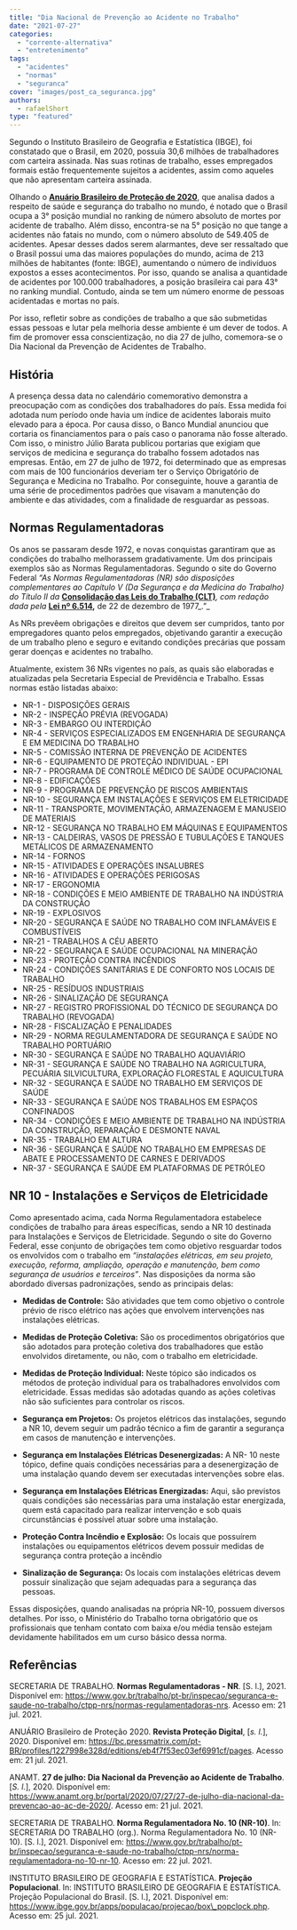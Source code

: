 ```yaml
---
title: "Dia Nacional de Prevenção ao Acidente no Trabalho"
date: "2021-07-27"
categories: 
  - "corrente-alternativa"
  - "entretenimento"
tags: 
  - "acidentes"
  - "normas"
  - "seguranca"
cover: "images/post_ca_seguranca.jpg"
authors: 
  - rafaelShort
type: "featured"
---
```


Segundo o Instituto Brasileiro de Geografia e Estatística (IBGE), foi constatado que o Brasil, em 2020, possuía 30,6 milhões de trabalhadores com carteira assinada. Nas suas rotinas de trabalho, esses empregados formais estão frequentemente sujeitos a acidentes, assim como aqueles que não apresentam carteira assinada.

Olhando o [**Anuário Brasileiro de Proteção de 2020**](https://bc.pressmatrix.com/pt-BR/profiles/1227998e328d/editions/eb4f7f53ec03ef6991cf), que analisa dados a respeito de saúde e segurança do trabalho no mundo, é notado que o Brasil ocupa a 3° posição mundial no ranking de número absoluto de mortes por acidente de trabalho. Além disso, encontra-se na 5° posição no que tange a acidentes não fatais no mundo, com o número absoluto de 549.405 de acidentes. Apesar desses dados serem alarmantes, deve ser ressaltado que o Brasil possui uma das maiores populações do mundo, acima de 213 milhões de habitantes (fonte: IBGE), aumentando o número de indivíduos expostos a esses acontecimentos. Por isso, quando se analisa a quantidade de acidentes por 100.000 trabalhadores, a posição brasileira cai para 43° no ranking mundial. Contudo, ainda se tem um número enorme de pessoas acidentadas e mortas no país.

Por isso, refletir sobre as condições de trabalho a que são submetidas essas pessoas e lutar pela melhoria desse ambiente é um dever de todos. A fim de promover essa conscientização, no dia 27 de julho, comemora-se o Dia Nacional da Prevenção de Acidentes de Trabalho.

## História

A presença dessa data no calendário comemorativo demonstra a preocupação com as condições dos trabalhadores do país. Essa medida foi adotada num período onde havia um índice de acidentes laborais muito elevado para a época. Por causa disso, o Banco Mundial anunciou que cortaria os financiamentos para o país caso o panorama não fosse alterado. Com isso, o ministro Júlio Barata publicou portarias que exigiam que serviços de medicina e segurança do trabalho fossem adotados nas empresas. Então, em 27 de julho de 1972, foi determinado que as empresas com mais de 100 funcionários deveriam ter o Serviço Obrigatório de Segurança e Medicina no Trabalho. Por conseguinte, houve a garantia de uma série de procedimentos padrões que visavam a manutenção do ambiente e das atividades, com a finalidade de resguardar as pessoas.

## Normas Regulamentadoras

Os anos se passaram desde 1972, e novas conquistas garantiram que as condições do trabalho melhorassem gradativamente. Um dos principais exemplos são as Normas Regulamentadoras. Segundo o site do Governo Federal _“As Normas Regulamentadoras (NR) são disposições complementares ao Capítulo V (Da Segurança e da Medicina do Trabalho) do Título II da_ [**Consolidação das Leis do Trabalho (CLT)**](http://www.planalto.gov.br/ccivil_03/decreto-lei/del5452.htm)_, com redação dada pela_ **[Lei nº 6.514](http://www.planalto.gov.br/ccivil_03/LEIS/L6514.htm),** de 22 de dezembro de 1977_.”_

As NRs prevêem obrigações e direitos que devem ser cumpridos, tanto por empregadores quanto pelos empregados, objetivando garantir a execução de um trabalho pleno e seguro e evitando condições precárias que possam gerar doenças e acidentes no trabalho.

Atualmente, existem 36 NRs vigentes no país, as quais são elaboradas e atualizadas pela Secretaria Especial de Previdência e Trabalho. Essas normas estão listadas abaixo:

- NR-1 - DISPOSIÇÕES GERAIS
- NR-2 - INSPEÇÃO PRÉVIA (REVOGADA)
- NR-3 - EMBARGO OU INTERDIÇÃO
- NR-4 - SERVIÇOS ESPECIALIZADOS EM ENGENHARIA DE SEGURANÇA E EM MEDICINA DO TRABALHO
- NR-5 - COMISSÃO INTERNA DE PREVENÇÃO DE ACIDENTES
- NR-6 - EQUIPAMENTO DE PROTEÇÃO INDIVIDUAL - EPI
- NR-7 - PROGRAMA DE CONTROLE MÉDICO DE SAÚDE OCUPACIONAL
- NR-8 - EDIFICAÇÕES
- NR-9 - PROGRAMA DE PREVENÇÃO DE RISCOS AMBIENTAIS
- NR-10 - SEGURANÇA EM INSTALAÇÕES E SERVIÇOS EM ELETRICIDADE
- NR-11 - TRANSPORTE, MOVIMENTAÇÃO, ARMAZENAGEM E MANUSEIO DE MATERIAIS
- NR-12 - SEGURANÇA NO TRABALHO EM MÁQUINAS E EQUIPAMENTOS
- NR-13 - CALDEIRAS, VASOS DE PRESSÃO E TUBULAÇÕES E TANQUES METÁLICOS DE ARMAZENAMENTO
- NR-14 - FORNOS
- NR-15 - ATIVIDADES E OPERAÇÕES INSALUBRES
- NR-16 - ATIVIDADES E OPERAÇÕES PERIGOSAS
- NR-17 - ERGONOMIA
- NR-18 - CONDIÇÕES E MEIO AMBIENTE DE TRABALHO NA INDÚSTRIA DA CONSTRUÇÃO
- NR-19 - EXPLOSIVOS
- NR-20 - SEGURANÇA E SAÚDE NO TRABALHO COM INFLAMÁVEIS E COMBUSTÍVEIS
- NR-21 - TRABALHOS A CÉU ABERTO
- NR-22 - SEGURANÇA E SAÚDE OCUPACIONAL NA MINERAÇÃO
- NR-23 - PROTEÇÃO CONTRA INCÊNDIOS
- NR-24 - CONDIÇÕES SANITÁRIAS E DE CONFORTO NOS LOCAIS DE TRABALHO
- NR-25 - RESÍDUOS INDUSTRIAIS
- NR-26 - SINALIZAÇÃO DE SEGURANÇA
- NR-27 - REGISTRO PROFISSIONAL DO TÉCNICO DE SEGURANÇA DO TRABALHO (REVOGADA)
- NR-28 - FISCALIZAÇÃO E PENALIDADES
- NR-29 - NORMA REGULAMENTADORA DE SEGURANÇA E SAÚDE NO TRABALHO PORTUÁRIO
- NR-30 - SEGURANÇA E SAÚDE NO TRABALHO AQUAVIÁRIO
- NR-31 - SEGURANÇA E SAÚDE NO TRABALHO NA AGRICULTURA, PECUÁRIA SILVICULTURA, EXPLORAÇÃO FLORESTAL E AQUICULTURA
- NR-32 - SEGURANÇA E SAÚDE NO TRABALHO EM SERVIÇOS DE SAÚDE
- NR-33 - SEGURANÇA E SAÚDE NOS TRABALHOS EM ESPAÇOS CONFINADOS
- NR-34 - CONDIÇÕES E MEIO AMBIENTE DE TRABALHO NA INDÚSTRIA DA CONSTRUÇÃO, REPARAÇÃO E DESMONTE NAVAL
- NR-35 - TRABALHO EM ALTURA
- NR-36 - SEGURANÇA E SAÚDE NO TRABALHO EM EMPRESAS DE ABATE E PROCESSAMENTO DE CARNES E DERIVADOS
- NR-37 - SEGURANÇA E SAÚDE EM PLATAFORMAS DE PETRÓLEO

## NR 10 - Instalações e Serviços de Eletricidade

Como apresentado acima, cada Norma Regulamentadora estabelece condições de trabalho para áreas específicas, sendo a NR 10 destinada para Instalações e Serviços de Eletricidade. Segundo o site do Governo Federal, esse conjunto de obrigações tem como objetivo resguardar todos os envolvidos com o trabalho em _“instalações elétricas, em seu projeto, execução, reforma, ampliação, operação e manutenção, bem como segurança de usuários e terceiros”_. Nas disposições da norma são abordado diversas padronizações, sendo as principais delas:

- **Medidas de Controle:** São atividades que tem como objetivo o controle prévio de risco elétrico nas ações que envolvem intervenções nas instalações elétricas.
- **Medidas de Proteção Coletiva:** São os procedimentos obrigatórios que são adotados para proteção coletiva dos trabalhadores que estão envolvidos diretamente, ou não, com o trabalho em eletricidade.

- **Medidas de Proteção Individual:** Neste tópico são indicados os métodos de proteção individual para os trabalhadores envolvidos com eletricidade. Essas medidas são adotadas quando as ações coletivas não são suficientes para controlar os riscos.

- **Segurança em Projetos:** Os projetos elétricos das instalações, segundo a NR 10, devem seguir um padrão técnico a fim de garantir a segurança em casos de manutenção e intervenções.

- **Segurança em Instalações Elétricas Desenergizadas:** A NR- 10 neste tópico, define quais condições necessárias para a desenergização de uma instalação quando devem ser executadas intervenções sobre elas.

- **Segurança em Instalações Elétricas Energizadas:** Aqui, são previstos quais condições são necessárias para uma instalação estar energizada, quem está capacitado para realizar intervenção e sob quais circunstâncias é possível atuar sobre uma instalação.
- **Proteção Contra Incêndio e Explosão:** Os locais que possuírem instalações ou equipamentos elétricos devem possuir medidas de segurança contra proteção a incêndio
- **Sinalização de Segurança:** Os locais com instalações elétricas devem possuir sinalização que sejam adequadas para a segurança das pessoas.

Essas disposições, quando analisadas na própria NR-10, possuem diversos detalhes. Por isso, o Ministério do Trabalho torna obrigatório que os profissionais que tenham contato com baixa e/ou média tensão estejam devidamente habilitados em um curso básico dessa norma.

## Referências

SECRETARIA DE TRABALHO. **Normas Regulamentadoras - NR**. \[S. l.\], 2021. Disponível em: <https://www.gov.br/trabalho/pt-br/inspecao/seguranca-e-saude-no-trabalho/ctpp-nrs/normas-regulamentadoras-nrs>. Acesso em: 21 jul. 2021.

ANUÁRIO Brasileiro de Proteção 2020. **Revista Proteção Digital**, \[_s. l._\], 2020. Disponível em: <https://bc.pressmatrix.com/pt-BR/profiles/1227998e328d/editions/eb4f7f53ec03ef6991cf/pages>. Acesso em: 21 jul. 2021.

ANAMT. **27 de julho: Dia Nacional da Prevenção ao Acidente de Trabalho**. \[_S. l._\], 2020. Disponível em: <https://www.anamt.org.br/portal/2020/07/27/27-de-julho-dia-nacional-da-prevencao-ao-ac-de-2020/>. Acesso em: 21 jul. 2021.

SECRETARIA DE TRABALHO. **Norma Regulamentadora No. 10 (NR-10)**. In: SECRETARIA DO TRABALHO (org.). Norma Regulamentadora No. 10 (NR-10). \[S. l.\], 2021. Disponível em: <https://www.gov.br/trabalho/pt-br/inspecao/seguranca-e-saude-no-trabalho/ctpp-nrs/norma-regulamentadora-no-10-nr-10>. Acesso em: 22 jul. 2021.

INSTITUTO BRASILEIRO DE GEOGRAFIA E ESTATÍSTICA. **Projeção Populacional**. In: INSTITUTO BRASILEIRO DE GEOGRAFIA E ESTATÍSTICA. Projeção Populacional do Brasil. \[S. l.\], 2021. Disponível em: <https://www.ibge.gov.br/apps/populacao/projecao/box\_popclock.php>. Acesso em: 25 jul. 2021.

